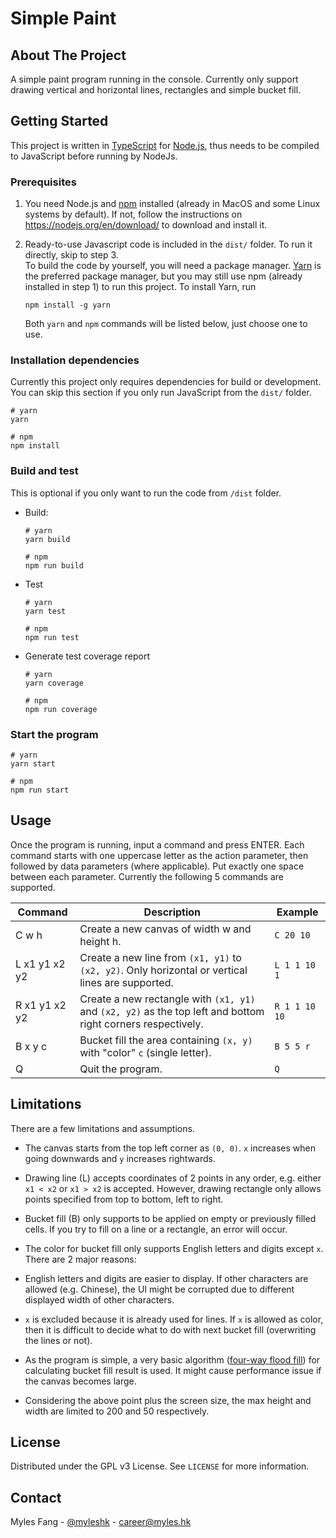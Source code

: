 # Simple Paint

## About The Project

A simple paint program running in the console. Currently only support drawing vertical and horizontal lines, rectangles and simple bucket fill.

## Getting Started

This project is written in [TypeScript](https://www.typescriptlang.org/) for [Node.js](https://nodejs.org/), thus needs to be compiled to JavaScript before running by NodeJs.

### Prerequisites

1. You need Node.js and [npm](https://www.npmjs.com/) installed (already in MacOS and some Linux systems by default). If not, follow the instructions on https://nodejs.org/en/download/ to download and install it.

2. Ready-to-use Javascript code is included in the `dist/` folder. To run it directly, skip to step 3.  
   To build the code by yourself, you will need a package manager. [Yarn](https://yarnpkg.com/) is the preferred package manager, but you may still use npm (already installed in step 1) to run this project. To install Yarn, run
   ```
   npm install -g yarn
   ```
   Both `yarn` and `npm` commands will be listed below, just choose one to use.

### Installation dependencies

Currently this project only requires dependencies for build or development. You can skip this section if you only run JavaScript from the `dist/` folder.

```
# yarn
yarn

# npm
npm install
```

### Build and test

This is optional if you only want to run the code from `/dist` folder.

- Build:

  ```
  # yarn
  yarn build

  # npm
  npm run build
  ```

- Test

  ```
  # yarn
  yarn test

  # npm
  npm run test
  ```

- Generate test coverage report

  ```
  # yarn
  yarn coverage

  # npm
  npm run coverage
  ```

### Start the program

```
# yarn
yarn start

# npm
npm run start
```

## Usage

Once the program is running, input a command and press ENTER. Each command starts with one uppercase letter as the action parameter, then followed by data parameters (where applicable). Put exactly one space between each parameter.
Currently the following 5 commands are supported.

| Command       | Description                                                                                                  | Example       |
| ------------- | ------------------------------------------------------------------------------------------------------------ | ------------- |
| C w h         | Create a new canvas of width w and height h.                                                                 | `C 20 10`     |
| L x1 y1 x2 y2 | Create a new line from `(x1, y1)` to `(x2, y2)`. Only horizontal or vertical lines are supported.            | `L 1 1 10 1`  |
| R x1 y1 x2 y2 | Create a new rectangle with `(x1, y1)` and `(x2, y2)` as the top left and bottom right corners respectively. | `R 1 1 10 10` |
| B x y c       | Bucket fill the area containing `(x, y)` with "color" `c` (single letter).                                   | `B 5 5 r`     |
| Q             | Quit the program.                                                                                            | `Q`           |

## Limitations

There are a few limitations and assumptions.

- The canvas starts from the top left corner as `(0, 0)`. `x` increases when going downwards and `y` increases rightwards.

- Drawing line (L) accepts coordinates of 2 points in any order, e.g. either `x1 < x2` or `x1 > x2` is accepted. However, drawing rectangle only allows points specified from top to bottom, left to right.

- Bucket fill (B) only supports to be applied on empty or previously filled cells. If you try to fill on a line or a rectangle, an error will occur.

- The color for bucket fill only supports English letters and digits except `x`. There are 2 major reasons:

- English letters and digits are easier to display. If other characters are allowed (e.g. Chinese), the UI might be corrupted due to different displayed width of other characters.

- `x` is excluded because it is already used for lines. If `x` is allowed as color, then it is difficult to decide what to do with next bucket fill (overwriting the lines or not).

- As the program is simple, a very basic algorithm ([four-way flood fill](https://en.wikipedia.org/wiki/Flood_fill)) for calculating bucket fill result is used. It might cause performance issue if the canvas becomes large.

- Considering the above point plus the screen size, the max height and width are limited to 200 and 50 respectively.

## License

Distributed under the GPL v3 License. See `LICENSE` for more information.

## Contact

Myles Fang - [@myleshk](https://github.com/myleshk) - career@myles.hk
